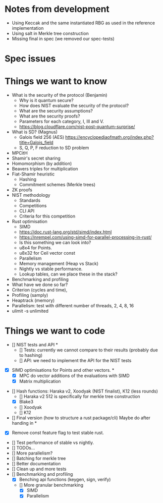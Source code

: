 # Notes from development

- Using Keccak and the same instantiated RBG as used in the reference implementation
- Using salt in Merkle tree construction
- Missing final in spec (we removed our spec-tests)

# Spec issues

# Things we want to know

- What is the security of the protocol (Benjamin)
  - Why is it quantum secure?
  - How does NIST evaluate the security of the protocol?
  - What are the security assumptions?
  - What are the security proofs?
  - Parameters for each category, I, III and V.
  - https://blog.cloudflare.com/nist-post-quantum-surprise/
- What is SD? (Magnus)
  - Galois field 256 (AES) https://encyclopediaofmath.org/index.php?title=Galois_field
  - S, Q, P, F reduction to SD problem
- MPCitH
- Shamir's secret sharing
- Homomorphism (by addition)
- Beavers triples for multiplication
- Fiat-Shamir heuristic
  - Hashing
  - Commitment schemes (Merkle trees)
- ZK proofs
- NIST methodology
  - Standards
  - Competitions
  - CLI API
  - Criteria for this competition
- Rust optimisation
  - SIMD
  - https://doc.rust-lang.org/std/simd/index.html
  - https://nrempel.com/using-simd-for-parallel-processing-in-rust/
  - Is this something we can look into?
  - u8x4 for Points.
  - u8x32 for Ceil vector const
  - Parallelism
  - Memory management (Heap vs Stack)
  - Nightly vs stable performance.
  - Lookup tables, can we place these in the stack?
- Benchmarking and profiling
- What have we done so far?
- Criterion (cycles and time),
- Profiling (samply)
- Heaptrack (memory)
- Parallelism: test with different number of threads, 2, 4, 8, 16
- ulimit -s unlimited

# Things we want to code

- [] NIST tests and API \*
  - [] Tests: currently we cannot compare to their results (probably due to hashing)
  - [] API: we need to implement the API for the NIST tests
- [x] SIMD optimisations for Points and other vectors. \*
  - [x] MPC do vector additions of the evaluations with SIMD
  - [x] Matrix multiplication
- [] Hash functions: Haraka v2, Xoodyak (NIST finalist), K12 (less rounds)
  - [] Haraka v2 512 is specifically for merkle tree construction
  - [x] Blake3
  - [] Xoodyak
  - [] K12
- [] Final version (how to structure a rust package/cli) Maybe do after handing in \*
- [x] Remove const feature flag to test stable rust.
- [] Test performance of stable vs nightly.
- [] TODOs...
- [] More parallelism?
- [] Batching for merkle tree
- [] Better documentation
- [] Clean up and more tests
- [] Benchmarking and profiling
  - [x] Benching api functions (keygen, sign, verify)
  - [] More granular benchmarking
    - [x] SIMD
    - [x] Parallelism
